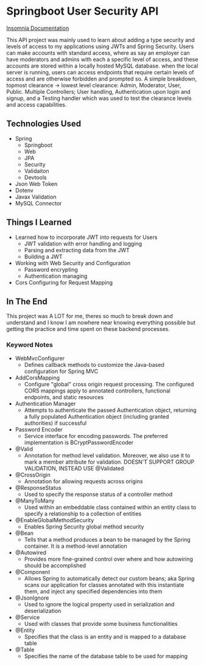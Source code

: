 # Springboot User Security API
[Insomnia Documentation](https://christianpari.github.io/Springboot-User-Security-API)

This API project was mainly used to learn about adding a type security and levels of access to my applications using JWTs and Spring Security. Users can make accounts with standard access, where as say an employer can have moderators and admins with each a specific level of access, and these accounts are stored within a locally hosted MySQL database. when the local server is running, users can access endpoints that require certain levels of access and are otherwise forbidden and prompted so. A simple breakdown, topmost clearance -> lowest level clearance: Admin, Moderator, User, Public. Multiple Controllers; User handling, Authentication upon login and signup, and a Testing handler which was used to test the clearance levels and access capabilities. 


## Technologies Used
- Spring
  - Springboot
  - Web
  - JPA
  - Security
  - Validaiton
  - Devtools
- Json Web Token
- Dotenv
- Javax Validation
- MySQL Connector


## Things I Learned
- Learned how to incorporate JWT into requests for Users
  - JWT validation with error handling and logging
  - Parsing and extracting data from the JWT
  - Building a JWT
- Working with Web Security and Configuration
  - Password encrypting
  - Authentication managing
- Cors Configuring for Request Mapping


## In The End
This project was A LOT for me, theres so much to break down and understand and I know I am nowhere near knowing everything possible but getting the practice and time spent on these backend processes.


### Keyword Notes
- WebMvcConfigurer
    - Defines callback methods to customize the Java-based configuration for Spring MVC
- AddCorsMapping
    - Configure "global" cross origin request processing. The configured CORS mappings apply to annotated controllers, functional endpoints, and static resources
- Authentication Manager
    - Attempts to authenticate the passed Authentication object, returning a fully populated Authentication object (including granted authorities) if successful
- Password Encoder
    - Service interface for encoding passwords. The preferred implementation is BCryptPasswordEncoder
- @Valid
    - Annotation for method level validation. Moreover, we also use it to mark a member attribute for validation. DOESN'T SUPPORT GROUP VALIDATION, INSTEAD USE @Validated
- @CrossOrigin
    - Annotation for allowing requests across origins
- @ResponseStatus
    - Used to specify the response status of a controller method
- @ManyToMany
    - Used within an embeddable class contained within an entity class to specify a relationship to a collection of entities
- @EnableGlobalMethodSecurity
    - Enables Spring Security global method security
- @Bean
    -  Tells that a method produces a bean to be managed by the Spring container. It is a method-level annotation
- @Autowired
    - Provides more fine-grained control over where and how autowiring should be accomplished
- @Component
    - Allows Spring to automatically detect our custom beans; aka Spring scans our application for classes annotated with this instantiate them, and inject any specified dependencies into them
- @JsonIgnore
    - Used to ignore the logical property used in serialization and deserialization
- @Service
    - Used with classes that provide some business functionalities
- @Entity
    - Specifies that the class is an entity and is mapped to a database table
- @Table
    - Specifies the name of the database table to be used for mapping
  